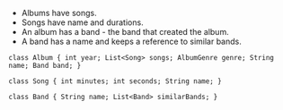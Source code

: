 - Albums have songs.
- Songs have name and durations.
- An album has a band - the band that created the album.
- A band has a name and keeps a reference to similar bands.

`class Album {
    int year;
    List<Song> songs;
    AlbumGenre genre;
    String name;
    Band band;
}`

`class Song {
    int minutes;
    int seconds;
    String name;
}`

`class Band {
    String name;
    List<Band> similarBands;
}`
